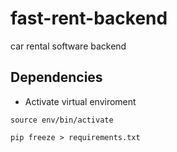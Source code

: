 # fast-rent-backend

car rental software backend

## Dependencies

-   Activate virtual enviroment

```
source env/bin/activate
```

```
pip freeze > requirements.txt
```
